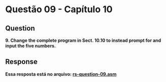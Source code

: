 # Questão 09 - Capítulo 10

## Question

**<p>9. Change the complete program in Sect. 10.10 to instead prompt for and input the
five numbers.</p>**

## Response

**Essa resposta está no arquivo: <a href="./rs-question-09.asm">rs-question-09.asm</a></p>**
